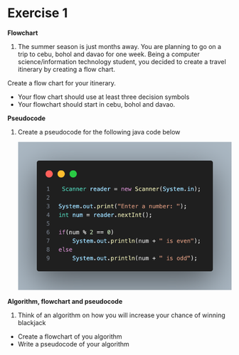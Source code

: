 # **Exercise 1**

 **Flowchart**


1. The summer season is just months away. You are planning to go on a trip to cebu, bohol and davao for one week. Being a computer science/information technology student, you decided to create a travel itinerary by creating a flow chart.

Create a flow chart for your itinerary. 
- Your flow chart should use at least three decision symbols
- Your flowchart should start in cebu, bohol and davao.


 **Pseudocode**

1. Create a pseudocode for the following java code below

   <img src="odd even.png">


 **Algorithm, flowchart and pseudocode**

1. Think of an algorithm on how you will increase your chance of winning blackjack

- Create a flowchart of you algorithm
- Write a pseudocode of your algorithm
